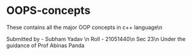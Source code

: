 # OOPS-concepts
These contains all the major OOP concepts in c++ language\n

Submitted by - Subham Yadav \n 
Roll - 21051440\n
Sec 23\n
Under the guidance of Prof Abinas Panda
